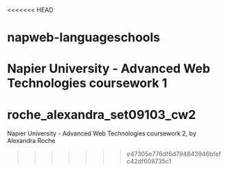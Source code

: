 <<<<<<< HEAD
# napweb-languageschools
Napier University - Advanced Web Technologies coursework 1
=======
# roche_alexandra_set09103_cw2
Napier University - Advanced Web Technologies coursework 2, by Alexandra Roche
>>>>>>> e47305e776df6d794843946bfefc42df608735c1
